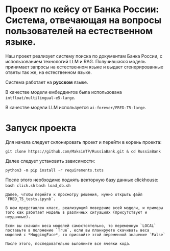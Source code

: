# Проект по кейсу от Банка России: Система, отвечающая на вопросы пользователей на естественном языке.

Наш проект реализует систему поиска по документам Банка России, с использованием технологий LLM и RAG. Получившаяся модель принимает запросы на естественном языке и выдает сгенерированные ответы так же, на естественном языке.

Система работает на **русском** языке.

В качестве модели ембеддингов была использована `intfloat/multilingual-e5-large`.

В качестве модели LLM используется `ai-forever/FRED-T5-large`.

# Запуск проекта

Для начала следует склонировать проект и перейти в корень проекта:

```git clone https://github.com/MaksimTP/RussiaBank.git & cd RussiaBank```

Далее следует установить зависимости:

```python3 -m pip install -r requirements.txts```

После этого необходимо поднять векторную базу данных clickhouse:
```bash click.sh```
```bash load_db.sh```
``````
Далее, чтобы перейти к просмотру решения, нужно открыть файл `FRED_T5_tests.ipynb`.

В нем представлен класс, реализующий поведение всей модели, и примеры того как работает модель в различных ситуациях (присутствуют и неудачные).

Если вы скачали веса моделей самостоятельно, то переменную `LOCAL` поставьте в положение `True`, если вы планируете скачивать веса моделей с *HuggingFace*, то присвойте этой переменной значение `False`

После этого, последовательно выполните все ячейки кода.

